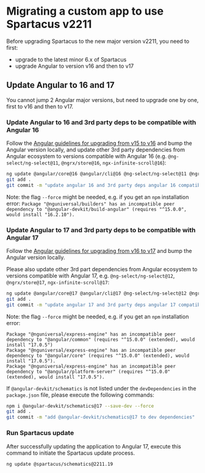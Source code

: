 # Migrating a custom app to use Spartacus v2211

Before upgrading Spartacus to the new major version v2211, you need to first:
- upgrade to the latest minor 6.x of Spartacus
- upgrade Angular to version v16 and then to v17

## Update Angular to 16 and 17

You cannot jump 2 Angular major versions, but need to upgrade one by one, first to v16 and then to v17.

### Update Angular to 16 and 3rd party deps to be compatible with Angular 16

Follow the [Angular guidelines for upgrading from v15 to v16](https://update.angular.io/?l=3&v=15.0-16.0) and bump the Angular version locally, and update other 3rd party dependencies from Angular ecosystem  to versions compatible with Angular 16 (e.g. `@ng-select/ng-select@11`, `@ngrx/store@16`, `ngx-infinite-scroll@16`):

```bash
ng update @angular/core@16 @angular/cli@16 @ng-select/ng-select@11 @ngrx/store@16 ngx-infinite-scroll@16  --force
git add .
git commit -m "update angular 16 and 3rd party deps angular 16 compatible"
```

Note: the flag `--force` might be needed, e.g. if you get an `npm` installation error: `Package "@nguniversal/builders" has an incompatible peer dependency to "@angular-devkit/build-angular" (requires "^15.0.0", would install "16.2.10").`

### Update Angular to 17 and 3rd party deps to be compatible with Angular 17

Follow the [Angular guidelines for upgrading from v16 to v17](https://update.angular.io/?l=3&v=16.0-17.0) and bump the Angular version locally. 

Please also update other 3rd part dependencies from Angular ecosystem to versions compatible with Angular 17, e.g. `@ng-select/ng-select@12`, `@ngrx/store@17`, `ngx-infinite-scroll@17`:

```bash
ng update @angular/core@17 @angular/cli@17 @ng-select/ng-select@12 @ngrx/store@17 ngx-infinite-scroll@17 --force
git add .
git commit -m "update angular 17 and 3rd party deps angular 17 compatible"
```

Note: the flag `--force` might be needed, e.g. if you get an `npm` installation error: 
```error
Package "@nguniversal/express-engine" has an incompatible peer dependency to "@angular/common" (requires "^15.0.0" (extended), would install "17.0.5")
Package "@nguniversal/express-engine" has an incompatible peer dependency to "@angular/core" (requires "^15.0.0" (extended), would install "17.0.5").
Package "@nguniversal/express-engine" has an incompatible peer dependency to "@angular/platform-server" (requires "^15.0.0" (extended), would install "17.0.5").
```

If `@angular-devkit/schematics` is not listed under the `devDependencies` in the `package.json` file, please execute the following commands:
```bash
npm i @angular-devkit/schematics@17 --save-dev --force
git add .
git commit -m "add @angular-devkit/schematics@17 to dev dependencies"
```

### Run Spartacus update

After successfully updating the application to Angular 17, execute this command to initiate the Spartacus update process.

```bash
ng update @spartacus/schematics@2211.19
```